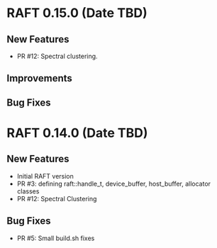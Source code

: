 # RAFT 0.15.0 (Date TBD)

## New Features
- PR #12: Spectral clustering.

## Improvements

## Bug Fixes


# RAFT 0.14.0 (Date TBD)

## New Features
- Initial RAFT version
- PR #3: defining raft::handle_t, device_buffer, host_buffer, allocator classes
- PR #12: Spectral Clustering

## Bug Fixes
- PR #5: Small build.sh fixes

